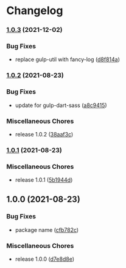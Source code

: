 # Changelog

### [1.0.3](https://www.github.com/grow/airkit/compare/v1.0.2...v1.0.3) (2021-12-02)


### Bug Fixes

* replace gulp-util with fancy-log ([d8f814a](https://www.github.com/grow/airkit/commit/d8f814ab6ba8e4d009f27304fabcaca770bf8566))

### [1.0.2](https://www.github.com/grow/airkit/compare/v1.0.1...v1.0.2) (2021-08-23)


### Bug Fixes

* update for gulp-dart-sass ([a8c9415](https://www.github.com/grow/airkit/commit/a8c9415d9d6448bd9619e8f8f25637521531fdd7))


### Miscellaneous Chores

* release 1.0.2 ([38aaf3c](https://www.github.com/grow/airkit/commit/38aaf3cc8ecf49f36a8b3ea0176413ffd769c0a8))

### [1.0.1](https://www.github.com/grow/airkit/compare/v1.0.0...v1.0.1) (2021-08-23)


### Miscellaneous Chores

* release 1.0.1 ([5b1944d](https://www.github.com/grow/airkit/commit/5b1944d09b3d346627ec459a76e01415c5f0e6ba))

## 1.0.0 (2021-08-23)


### Bug Fixes

* package name ([cfb782c](https://www.github.com/grow/airkit/commit/cfb782cd30b9941a1cdfd9d0cf7e57668f06ea09))


### Miscellaneous Chores

* release 1.0.0 ([d7e8d8e](https://www.github.com/grow/airkit/commit/d7e8d8ec71c020479fa0d361e21166e97b71d011))
